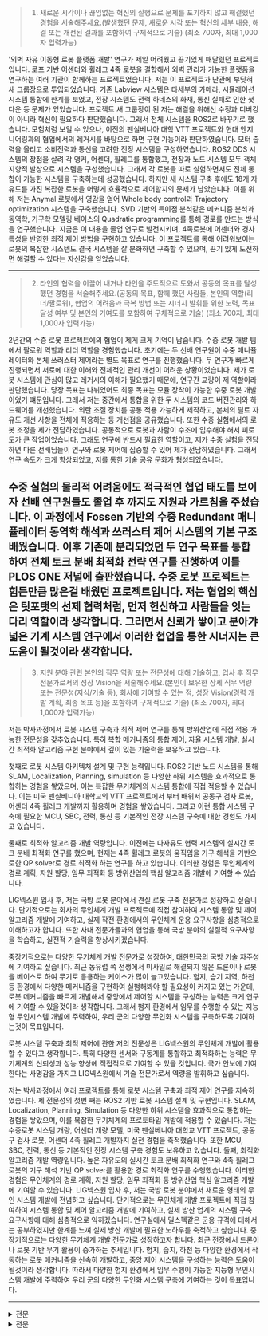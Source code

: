 > 1. 새로운 시각이나 끊임없는 혁신의 실행으로 문제를 포기하지 않고 해결했던 경험을 서술해주세요.(발생했던 문제, 새로운 시각 또는 혁신의 세부 내용, 해결 또는 개선된 결과를 포함하여 구체적으로 기술) (최소 700자, 최대 1,000자 입력가능)

 '외벽 자유 이동형 로봇 플랫폼 개발' 연구가 제일 어려웠고 끈기있게 매달렸던 프로젝트 입니다. 로프 기반 어센더와 휠레그 4족 로봇을 결합해서 외벽 관리가 가능한 플랫폼을 연구하는 여러 기관이 함께하는 프로젝트였습니다. 저는 이 프로젝트가 난관에 부딪혀 새 그룹장으로 투입되었습니다. 기존 Labview 시스템은 타세부의 카메라, 시뮬레이션 시스템 통합에 한계를 보였고, 전장 시스템도 전력 하네스의 화재, 통신 실패로 인한 셧다운 등 문제가 있었습니다. 프로젝트 새 그룹장이 된 저는 해결을 위해선 수정과 디버깅이 아니라 혁신이 필요하다 판단했습니다. 그래서 전체 시스템을 ROS2로 바꾸기로 했습니다. 모험처럼 보일 수 있으나, 이전의 펜실베니아 대학 VTT 프로젝트와 현대 엔지니어링과의 협업에서의 레거시를 바탕으로 하면 구현 가능이라 판단하였습니다. 모터 출력을 올리고 소비전력과 통신을 고려한 전장 시스템을 구성하였습니다. ROS2 DDS 시스템의 장점을 살려 각 앵커, 어센더, 휠레그를 통합했고, 전장과 노드 시스템 모두 객체 지향적 발상으로 시스템을 구성했습니다. 그래서 각 로봇을 따로 실험하면서도 전체 통합이 가능한 시스템을 구축하는데 성공했습니다. 
 하지만 새 시스템 구축 후에도 18개 자유도를 가진 복잡한 로봇을 어떻게 효율적으로 제어할지의 문제가 남았습니다. 이를 위해 저는 Anymal 로봇에서 영감을 얻어 Whole body control과 Trajectory optimization 시스템을 구축했습니다. SVD 기반의 특이점 분석같은 메커니즘 분석과 동역학, 기구학 모델링 베이스의 Quadratic programming를 통해 경로를 만드는 방식을 연구했습니다. 지금은 이 내용을 졸업 연구로 발전시키며, 4족로봇에 어센더와 경사 특성을 반영한 최적 제어 방법을 구현하고 있습니다. 이 프로젝트를 통해 어려워보이는 로봇의 복잡한 시스템도 결국 시스템을 잘 분화하면 구축할 수 있으며, 끈기 있게 도전하면 해결할 수 있다는 자신감을 얻었습니다.

--- 

> 2. 타인의 협력을 이끌어 내거나 타인을 주도적으로 도와서 공동의 목표를 달성했던 경험을 서술해주세요.(공동의 목표, 함께 했던 사람들, 본인의 역할(리더/팔로워), 협업의 어려움과 극복 방법 또는 시너지 발휘를 위한 노력, 목표 달성 여부 및 본인의 기여도를 포함하여 구체적으로 기술) (최소 700자, 최대 1,000자 입력가능)


 2년간의 수중 로봇 프로젝트에의 협업이 제게 크게 기억이 남습니다. 수중 로봇 개발 팀에서 팔로워 역할과 리더 역할을 경험했습니다. 초기에는 두 선배 연구원이 수중 매니퓰레이터와 본체 쓰러스터 제어라는 별도 목표로 연구를 진행했습니다. 두 연구가 빠르게 진행되면서 서로에 대한 이해와 전체적인 관리 개선이 어려운 상황이었습니다.
 제가 로봇 시스템에 관심이 많고 레거시의 이해가 필요했기 때문에, 연구간 교량이 제 역할이라 판단했습니다. 당장 목표는 나뉘었어도 최종 목표는 모듈 장착이 가능한 수중 로봇 개발이었기 떄문입니다. 그래서 저는 중간에서 통합을 위한 두 시스템의 코드 버전관리와 하드웨어를 개선했습니다. 외란 조절 장치를 공통 적용 가능하게 제작하고, 본체의 틸트 자유도 개선 사항을 전체에 적용하는 등 개선점을 공유했습니다. 또한 수중 실험에서의 로봇 조정을 제가 전담하였습니다. 공통적으로 로봇과 사람이 수조에 입수해야 해서 피로도가 큰 작업이었습니다. 그래도 연구에 반드시 필요한 역할이고, 제가 수중 실험을 전담하면 다른 선배님들이 연구와 로봇 제어에 집중할 수 있어 제가 전담하였습니다. 그래서 연구 속도가 크게 향상되었고, 저를 통한 기술 공유 문화가 형성되었습니다.

 수중 실험의 물리적 어려움에도 적극적인 협업 태도를 보이자 선배 연구원들도 졸업 후 까지도 지원과 가르침을 주셨습니다. 이 과정에서 Fossen 기반의 수중 Redundant 매니퓰레이터 동역학 해석과 쓰러스터 제어 시스템의 기본 구조 배웠습니다. 이후 기존에 분리되었던 두 연구 목표를 통합하여 전체 토크 분배 최적화 전략 연구를 진행하여 이를 PLOS ONE 저널에 출판했습니다.
 수중 로봇 프로젝트는 힘든만큼 많은걸 배웠던 프로젝트입니다. 저는 협업의 핵심은 팃포탯의 선제 협력처럼, 먼저 헌신하고 사람들을 잇는 다리 역할이라 생각합니다. 그러면서 신뢰가 쌓이고 분아갸 넓은 기계 시스템 연구에서 이러한 협업을 통한 시너지는 큰 도움이 될것이라 생각합니다.
--- 

> 3. 지원 분야 관련 본인의 직무 역량 또는 전문성에 대해 기술하고, 입사 후 직무 전문가로서의 성장 Vision을 서술해주세요.(본인이 보유한 상세 직무 역량 또는 전문성(지식/기술 등), 회사에 기여할 수 있는 점, 성장 Vision(경력 개발 계획, 최종 목표 등)을 포함하여 구체적으로 기술) (최소 700자, 최대 1,000자 입력가능)




저는 박사과정에서 로봇 시스템 구축과 최적 제어 연구를 통해 방위산업에 직접 적용 가능한 전문성을 갖추었습니다. 특히 복합 메커니즘의 통합 제어, 자율 시스템 개발, 실시간 최적화 알고리즘 구현 분야에서 깊이 있는 기술력을 보유하고 있습니다.


첫째로 로봇 시스템 아키텍처 설계 및 구현 능력입니다. ROS2 기반 노드 시스템을 통해 SLAM, Localization, Planning, simulation 등 다양한 하위 시스템을 효과적으로 통합하는 경험을 쌓았으며, 이는 복잡한 무기체계의 시스템 통합에 직접 적용할 수 있습니다. 이는 미국 펜실베니아 대학교의 VTT 프로젝트에서 부터 배워서 공동구 검사 로봇, 어센더 4족 휠레그 개발까지 활용하며 경험을 쌓았습니다. 그리고 이런 통합 시스템 구축에 필요한 MCU, SBC, 전력, 통신 등 기본적인 전장 시스템 구축에 대한 경험도 가지고 있습니다.

둘째로 최적화 알고리즘 개발 역량입니다. 이전에는 다자유도 협력 시스템의 실시간 토크 분배 최적화 연구를 했으며, 현재는 4족 휠레그 로봇의 움직임을 기구 해석을 기반으로한 QP solver로 경로 최적화 하는 연구를 하고 있습니다. 이러한 경험은 무인체계의 경로 계획, 자원 할당, 임무 최적화 등 방위산업의 핵심 알고리즘 개발에 기여할 수 있습니다.


LIG넥스원 입사 후, 저는 국방 로봇 분야에서 견실 로봇 구축 전문가로 성장하고 싶습니다. 단기적으로는 회사의 무인체계 개발 프로젝트에 직접 참여하여 시스템 통합 및 제어 알고리즘 개발에 기여하고, 실제 작전 환경에서의 무인체계 운용 요구사항을 심층적으로 이해하고자 합니다. 또한 사내 전문가들과의 협업을 통해 국방 분야의 실질적 요구사항을 학습하고, 실전적 기술력을 향상시키겠습니다.


중장기적으로는 다양한 무기체계 개발 전문가로 성장하여, 대한민국의 국방 기술 자주성에 기여하고 싶습니다. 최근 동유럽 쪽 전쟁에서 미사일로 해결되지 않은 드론이나 로봇을 베이스로 하여 무기로 응용하는 케이스가 많이 늘고있습니다. 험지, 습기 지역, 하천 등 환경에서 다양한 메커니즘을 구현하여 실험해봐야 할 필요성이 커지고 있는 가운데, 로봇 메커니즘을 빠르게 개발해서 중앙에서 제어할 시스템을 구성하는 능력은 크게 연구에 기여할 수 있을것이라 생각합니다. 그래서 험지 환경에서 임무를 수행할 수 있는 지능형 무인시스템 개발에 주력하여, 우리 군의 다양한 무인화 시스템을 구축하도록 기여하는것이 목표입니다.

로봇 시스템 구축과 최적 제어에 관한 저의 전문성은 LIG넥스원의 무인체계 개발에 활용할 수 있다고 생각합니다. 특히 다양한 센서와 구동계를 통합하고 최적화하는 능력은 무기체계의 신뢰성과 성능 향상에 직접적으로 기여할 수 있을 것입니다. 국가 안보에 기여한다는 사명감을 가지고 LIG넥스원에서 기술 전문가로서 역량을 발휘하고 싶습니다.




 저는 박사과정에서 여러 프로젝트를 통해 로봇 시스템 구축과 최적 제어 연구를 지속하였습니다. 제 전문성의 첫번 째는 ROS2 기반 로봇 시스템 설계 및 구현입니다. SLAM, Localization, Planning, Simulation 등 다양한 하위 시스템을 효과적으로 통합하는 경험을 쌓았으며, 이를 복잡한 무기체계의 프로토타입 개발에 적용할 수 있습니다. 저는 수중로봇 시스템 개량, 어센더 개량 모델, 미국 펜실베니아 대학교 VTT 프로젝트, 공동구 검사 로봇, 어센더 4족 휠레그 개발까지 실전 경험을 축적했습니다. 또한 MCU, SBC, 전력, 통신 등 기본적인 전장 시스템 구축 경험도 보유하고 있습니다.
 둘째, 최적화 알고리즘 개발 역량입니다. 높은 자유도의 실시간 토크 분배 최적화 연구와 4족 휠레그 로봇의 기구 해석 기반 QP solver를 활용한 경로 최적화 연구를 수행했습니다. 이러한 경험은 무인체계의 경로 계획, 자원 할당, 임무 최적화 등 방위산업 핵심 알고리즘 개발에 기여할 수 있습니다.
 LIG넥스원 입사 후, 저는 국방 로봇 분야에서 새로운 형태의 무인 시스템 개발에 전념하고 싶습니다. 단기적으로는 무인체계 개발 프로젝트에 직접 참여하여 시스템 통합 및 제어 알고리즘 개발에 기여하고, 실제 방산 업계의 시스템 구축 요구사항에 대해 심층적으로 익히겠습니다. 연구실에서 밀스펙같은 군용 규격에 대해서는 공부하였지만 한계를 느껴 실제 방산 개발에 필요한 노하우를 축적하고 싶습니다.
 중장기적으로는 다양한 무기체계 개발 전문가로 성장하고자 합니다. 최근 전장에서 드론이나 로봇 기반 무기 활용이 증가하는 추세입니다. 험지, 습지, 하천 등 다양한 환경에서 작동하는 로봇 메커니즘을 신속히 개발하고, 중앙 제어 시스템을 구성하는 능력은 도움이 될것이라 생각합니다. 따라서 다양한 험지 환경에서 임무 수행이 가능한 지능형 무인시스템 개발에 주력하여 우리 군의 다양한 무인화 시스템 구축에 기여하는 것이 목표입니다.



---




<details>
  <summary>전문</summary>
박사 과정 말에 진행한 외벽 작업을 위한 외벽 등반 및 '다양한 형태의 외벽에서 자유롭게 이동이 가능한 로봇 플랫폼 개발' 연구에서 저는 기술적 도전에 직면하였습니다. 이 연구는 오래 연구실에서 연구한 두 로프 기반 어센더 로봇에 휠레그의 4족 로봇을 결합해 작업 영역 한계를 극복한 플랫폼 연구를 목적으로 한 프로젝트였습니다. 시기 상 플랫폼을 구성하는 앵커, 어센더, 휠레그 모두가 동작해야 하고, 다른 두 대학과 회사가 같이 유기적으로 진행되어야 하는 큰 과제였습니다. 그러나 주 기반이 된 Labview 시스템은 다른 세부의 카메라, 최적 제어 등 통합에 한계가 있었고, 전장 시스템 역시 드라이버, 하네스 등의 불안정으로 제대로 된 구동이 되지 않은 상황이었습니다. 이런 어려운 상황에서 센서 인식, SLAM, localization, 전장, 시스템 구축에 지식이 있는 사람이 필요해서 저는 새 그룹장으로 투입되었습니다. 저는 여기서 시스템 자체를 ROS2 시스템으로 새로 구축하기로 결정하였습니다. 기존의 하드웨어 시스템과 랩뷰 기반 아키텍쳐로는 장기적으로 봤을때 4세부의 ZED2 기반 NVIDA CUDA 기반 적용과 3세부의 Gazebo 시스템을 결합하는건 현 여건상 불가능하다는 판단 때문이었습니다. 전장부 역시 하네스에도 전선이 녹거나 릴레이 시스템, 드라이버 한계 문제 등 재선정 자체가 필요하다는 판단이 들었습니다. 그래서 전체 시스템을 아예 새로 구축하는것이 모험일 수 있으나 새로 구축하는 것이 전체적으론 더 빠를것이라는 판단을 하였습니다. 아예 근거가 없으면 불확실한 모험이었겠으나 저는 미국 펜실베니아 대학교 VTT 프로젝트 파견때 전장과 ROS2 기반 복합 로봇 제어시스템 구축에 대해 공부를 했고, 현대 엔지니어링과 협업한 공동구 검사 로봇때 이 시스템을 구축하고, Nav2, Slam_toolbox 등 패키지를 활용해 시스템을 구축한 경험이 있었습니다. 이런 경험을 근거로, 새로운 방식의 도전이나, 리스크는 적다고 교수님을 설득하여 프로젝트를 진행하였습니다. 그래서 먼저 기존방식의 한계였던 모터를 더 보수적으로 더 큰 출력인 모델로 변경하였고, 이 모델의 소비전력을 예측하고 통신을 고려하여 전력 및 통신 시스템을 구축하였습니다. 그리고 전체 프로젝트 목표에서 분화되었던 앵커, 어센더, 휠레그 시스템의 ROS2 구성을 진행했습니다. ROS2의 미들웨어적 지향점 자체가 기능 객체별 노드화와 이로인한 통합 용이성이었기 때문에 이러한 개개 로봇을 구축하고 통합하는데 적합하였습니다. 그래서 기본 전력, 통신, 센서 시스템을 기반으로 하여 소프트웨어의 객체지향 시스템 처럼 각 시스템에 맞게 상속 및 수정하여 전장을 구성했습니다. 그리고 기존 ROS2 패키지에서 많이 사용되는 방식대로 노드와 토픽을 구성하여 전체적으로 연동되는 시스템을 구축하였습니다. 그 결과, 총 10명 가까운 인원이 로봇을 나눠서 분리해서 실험해도 편하고, 전체 통합역시 가능하도록 시스템을 구성하여 프로토 타입의 안정적인 구성에 성공하였습니다. 그리고 계속하여 1세부의 작업모듈, 2,3세부의 로봇 기본 제어, 4세부의 장애물 및 위치인식도 가능하도록 시스템을 통합하여 프로젝트를 성공적으로 마무리 하였습니다.
 신 시스템의 구축 후에도 새로운 도전거리는 여전히 존재했습니다. 프로토 타입은 잘 동작하였으나 프로젝트 진행을 하며 로봇을 테스트하면서 로봇을 어떻게 제어하는 것이 좋은 방법에 대한 연구가 필요했습니다. 로봇의 휠레그 자유도만 해도 16, 어센더도 2자유도가 있기 때문에 고정상태에서의 제어도 모터 18개를 제어해야 하는 상황이었습니다. 오픈 루프 컨트롤 시스템을 구축해서 각 액츄에이터의 개별제어 자체는 가능하나 어떤식으로 제어하는게 최적인지, 그리고 최적의 기준은 무엇인지에 대해 연구가 필요했습니다. 저는 이 연구가 제 석사 연구였던 수중로봇의 매니퓰레이터와 본체 자체의 협업과 비슷한 흐름을 가지고 있고, 이 연구가 쉽지 않을것이라 생각해서 기존 시스템들을 참고하여 최적 계획화를 연구하기로 마음먹었습니다. 이에 대한 레퍼런스를 다양하게 찾았고, 이중 제일 적합한것은 Anymal에서도 제시된 Whol body control, Trajectory opimization 시스템이라고 판단하였습니다. 본 로봇의 메커니즘 구성 자체를 분석하여 어떤 한계와 문제가 있을지 분석하고, 이를 정규화 하여 Quadratic programming의 최적화를 진행해서 경로를 생성하는것이 필요하다 생각하였습니다. 그리고 이 생성된 경로를 전체 바디 시스템의 모델을 기반으로 제어하는 WBC의 시스템을 구축하면, 기존 4족로봇에 어센더와 경사 특성을 반영한 최적 경로 적용이 가능할것이라 판단하였습니다. 그래서 이를 현재 구현하고 졸업 연구로 진행하고 있습니다.
 이 경험으로, 저는 복잡해보이는 시스템을 구축하고 발전시키는데 도전하여 해결할 수 있다는 자신감을 얻었습니다. 그리고 제가 로봇 또는 복합 자동 기계 시스템에서 초반에는 구축을, 중후반에는 분석을 통한 최적 경로 생성에 흥미와 적성이 있음을 느꼈습니다. 복합 센서 제어시스템과 다양한 군사 노드 시스템 통합 개발이 필요한 LIG 넥스원에서 저는 이러한 시스템 통합과 경로 최적화에서 역량을 발휘 할 수 있을것이라 생각합니다.  
</details>
<details>
  <summary>전문</summary>
다른 경험은 산학과제를 경험한 현대엔지니어링 산학과제입니다.

이 프로젝트는 저희가 연구했던 ASW 시스템을 기반으로, 건물의 공동구 검사를 자동화 하는 통합 시스템 구축을 목표로 사측에서 의뢰한 연구였습니다. 연구 초반에는 연구 기간이 짧은데 비해 왜 프로세스가 진행이 더 빠르게 안되는지에 대한 갈등이 존재하였습니다. 이때 원인을 생각해보았을때, 사측의 담당자분들이 모두 연구와는 관계 없는 분야셔서 로드맵과 연구과정애 대한 부재를 원인이라고 생각하였습니다. 그래서 연구개발 로드맵과 각 단계별 필요성을 시각화하여 공유하고, 반복적으로 기술 내용을 설명했습니다. 그러면서 사측의 내부 보고 구조 등 담당자분들의 상황들 역시 저희도 파악하게 되어 좀 더 사측에서 진행사항 예측이 가능하도록 상황을 공유드리는 쪽으로 하였습니다. 이렇게 서로 협업을 진행하며 성능 측정에 대해 ISO 표준에 관해 전달하면, 사측에서는 전체 테스트 내역을 정리해서 구축하는 등 일을 서로 공유하며 같이 작업을 하였습니다. 그리고 마지막으로 사측에서 적극적으로 그룹 내 장소를 섭외하여 연구실 만으로는 진행하기 힘든 실제 개념 증명 실험 (PoC)까지 완료하였습니다.
</details>